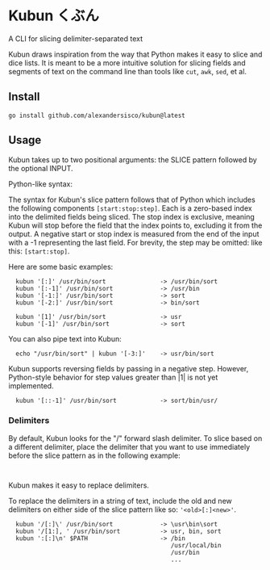 # Kubun  くぶん 

A CLI for slicing delimiter-separated text

Kubun draws inspiration from the way that Python makes it easy to slice and dice lists. It is meant to be a more intuitive solution for slicing fields and segments of text on the command line than tools like `cut`, `awk`, `sed`, et al.

## Install
```
go install github.com/alexandersisco/kubun@latest
```

## Usage
Kubun takes up to two positional arguments: the SLICE pattern followed by the optional INPUT. 

Python-like syntax:

The syntax for Kubun's slice pattern follows that of Python which includes the following components `[start:stop:step]`. Each is a zero-based index into the delimited fields being sliced. The stop index is exclusive, meaning Kubun will stop before the field that the index points to, excluding it from the output. A negative start or stop index is measured from the end of the input with a -1 representing the last field. For brevity, the step may be omitted: like this: `[start:stop]`.

Here are some basic examples:
```
  kubun '[:]' /usr/bin/sort               -> /usr/bin/sort
  kubun '[:-1]' /usr/bin/sort             -> /usr/bin
  kubun '[-1:]' /usr/bin/sort             -> sort
  kubun '[-2:]' /usr/bin/sort             -> bin/sort

  kubun '[1]' /usr/bin/sort               -> usr
  kubun '[-1]' /usr/bin/sort              -> sort
```

You can also pipe text into Kubun:
```
  echo "/usr/bin/sort" | kubun '[-3:]'    -> usr/bin/sort
```
Kubun supports reversing fields by passing in a negative step. However, Python-style behavior for step values greater than |1| is not yet implemented.
```
  kubun '[::-1]' /usr/bin/sort            -> sort/bin/usr/
```
### Delimiters
By default, Kubun looks for the "/" forward slash delimiter. To slice based on a different delimiter, place the delimiter that you want to use immediately before the slice pattern as in the following example:
```
  
```

Kubun makes it easy to replace delimiters.

To replace the delimiters in a string of text, include the old and new delimiters on either side of the slice pattern like so: `'<old>[:]<new>'`.
```
  kubun '/[:]\' /usr/bin/sort             -> \usr\bin\sort
  kubun '/[1:], ' /usr/bin/sort           -> usr, bin, sort
  kubun ':[:]\n' $PATH                    -> /bin
                                             /usr/local/bin
                                             /usr/bin
                                             ...
```

